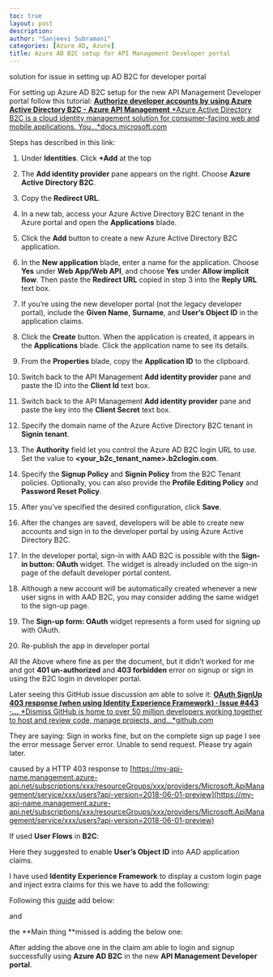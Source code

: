 ```yaml
---
toc: true
layout: post
description: 
author: "Sanjeevi Subramani"
categories: [Azure AD, Azure]
title: Azure AD B2C setup for API Management Developer portal
---
```

solution for issue in setting up AD B2C for developer portal

For setting up Azure AD B2C setup for the new API Management Developer portal follow this tutorial:
[**Authorize developer accounts by using Azure Active Directory B2C - Azure API Management**
*Azure Active Directory B2C is a cloud identity management solution for consumer-facing web and mobile applications. You…*docs.microsoft.com](https://docs.microsoft.com/en-us/azure/api-management/api-management-howto-aad-b2c)

Steps has described in this link:

 1. Under **Identities**. Click **+Add** at the top

 2. The **Add identity provider** pane appears on the right. Choose **Azure Active Directory B2C**.

 3. Copy the **Redirect URL**.

 4. In a new tab, access your Azure Active Directory B2C tenant in the Azure portal and open the **Applications** blade.

 5. Click the **Add** button to create a new Azure Active Directory B2C application.

 6. In the **New application** blade, enter a name for the application. Choose **Yes** under **Web App/Web API**, and choose **Yes** under **Allow implicit flow**. Then paste the **Redirect URL** copied in step 3 into the **Reply URL** text box.

 7. If you’re using the new developer portal (not the legacy developer portal), include the **Given Name**, **Surname**, and **User’s Object ID** in the application claims.

 8. Click the **Create** button. When the application is created, it appears in the **Applications** blade. Click the application name to see its details.

 9. From the **Properties** blade, copy the **Application ID** to the clipboard.

 10. Switch back to the API Management **Add identity provider** pane and paste the ID into the **Client Id** text box.

 11. Switch back to the API Management **Add identity provider** pane and paste the key into the **Client Secret** text box.

 12. Specify the domain name of the Azure Active Directory B2C tenant in **Signin tenant**.

 13. The **Authority** field let you control the Azure AD B2C login URL to use. Set the value to **<your_b2c_tenant_name>.b2clogin.com**.

 14. Specify the **Signup Policy** and **Signin Policy** from the B2C Tenant policies. Optionally, you can also provide the **Profile Editing Policy** and **Password Reset Policy**.

 15. After you’ve specified the desired configuration, click **Save**.

 16. After the changes are saved, developers will be able to create new accounts and sign in to the developer portal by using Azure Active Directory B2C.

 17. In the developer portal, sign-in with AAD B2C is possible with the **Sign-in button: OAuth** widget. The widget is already included on the sign-in page of the default developer portal content.

 18. Although a new account will be automatically created whenever a new user signs in with AAD B2C, you may consider adding the same widget to the sign-up page.

 19. The **Sign-up form: OAuth** widget represents a form used for signing up with OAuth.

 20. Re-publish the app in developer portal

All the Above where fine as per the document, but it didn’t worked for me and got **401 un-authorized** and **403 forbidden** error on signup or sign in using the B2C login in developer portal.

Later seeing this GitHub issue discussion am able to solve it:
[**OAuth SignUp 403 response (when using Identity Experience Framework) · Issue #443 ·…**
*Dismiss GitHub is home to over 50 million developers working together to host and review code, manage projects, and…*github.com](https://github.com/Azure/api-management-developer-portal/issues/443)

They are saying: Sign in works fine, but on the complete sign up page I see the error message Server error. Unable to send request. Please try again later.

caused by a HTTP 403 response to [https://my-api-name.management.azure-api.net/subscriptions/xxx/resourceGroups/xxx/providers/Microsoft.ApiManagement/service/xxx/users?api-version=2018-06-01-preview](https://my-api-name.management.azure-api.net/subscriptions/xxx/resourceGroups/xxx/providers/Microsoft.ApiManagement/service/xxx/users?api-version=2018-06-01-preview)

If used **User Flows** in **B2C**:

Here they suggested to enable **User’s Object ID** into AAD application claims.

I have used **Identity Experience Framework** to display a custom login page and inject extra claims for this we have to add the following:

Following this [guide](https://docs.microsoft.com/en-gb/azure/active-directory-b2c/custom-policy-get-started) add below:

<OutputClaim ClaimTypeReferenceId="objectId" PartnerClaimType="sub"/>

and

<SubjectNamingInfo ClaimType="sub" />

the **Main thing **missed is adding the below one:
>  <OutputClaim ClaimTypeReferenceId=”objectId” PartnerClaimType=”oid”/>

After adding the above one in the claim am able to login and signup successfully using **Azure AD B2C** in the new **API Management Developer portal**.
